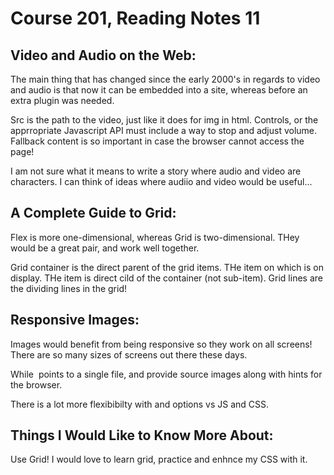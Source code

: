 # Course 201, Reading Notes 11

## Video and Audio on the Web:

The main thing that has changed since the early 2000's in regards to video and audio is that now it can be embedded into a site, whereas before an extra plugin was needed.

Src is the path to the video, just like it does for img in html. Controls, or the apprropriate Javascript API must include a way to stop and adjust volume.
Fallback content is so important in case the browser cannot access the page!

I am not sure what it means to write a story where audio and video are characters. I can think of ideas where audiio and video would be useful...

## A Complete Guide to Grid:

Flex is more one-dimensional, whereas Grid is two-dimensional. THey would be a great pair, and work well together.

Grid container is the direct parent of the grid items. THe item on which is on display. THe item is direct cild of the container (not sub-item). Grid lines are the dividing lines in the grid!

## Responsive Images:

Images would benefit from being responsive so they work on all screens! There are so many sizes of screens out there these days.

While <img> points to a single file, <srcset> and <sizes> provide source images along with hints for the browser. 

There is a lot more flexibibilty with <srcset> and options vs JS and CSS.

## Things I Would Like to Know More About:
Use Grid! I would love to learn grid, practice and enhnce my CSS with it.